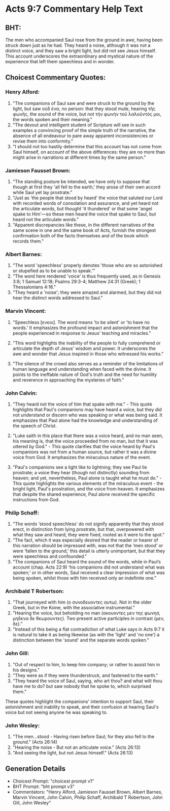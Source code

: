 # Acts 9:7 Commentary Help Text

## BHT:
The men who accompanied Saul rose from the ground in awe, having been struck down just as he had. They heard a noise, although it was not a distinct voice, and they saw a bright light, but did not see Jesus himself. This account underscores the extraordinary and mystical nature of the experience that left them speechless and in wonder.

## Choicest Commentary Quotes:
### Henry Alford:
1. "The companions of Saul saw and were struck to the ground by the light, but saw οὐδ  ένα, no person: that they stood mute, hearing τῆς φωνῆς, the sound of the voice, but not τὴν φωνὴν τοῦ λαλοῦντός μοι, the words spoken and their meaning." 
2. "The devout and intelligent student of Scripture will see in such examples a convincing proof of the simple truth of the narrative, the absence of all endeavour to pare away apparent inconsistencies or revise them into conformity."
3. "I should not too hastily determine that this account has not come from Saul himself, on account of the above differences: they are no more than might arise in narrations at different times by the same person."

### Jamieson Fausset Brown:
1. "The standing posture be intended, we have only to suppose that though at first they 'all fell to the earth,' they arose of their own accord while Saul yet lay prostrate."
2. "Just as 'the people that stood by heard' the voice that saluted our Lord with recorded words of consolation and assurance, and yet heard not the articulate words, but thought 'it thundered' or that some 'angel spake to Him'—so these men heard the voice that spake to Saul, but heard not the articulate words."
3. "Apparent discrepancies like these, in the different narratives of the same scene in one and the same book of Acts, furnish the strongest confirmation both of the facts themselves and of the book which records them."

### Albert Barnes:
1. "The word 'speechless' properly denotes 'those who are so astonished or stupefied as to be unable to speak.'"
2. "The word here rendered 'voice' is thus frequently used, as in Genesis 3:8; 1 Samuel 12:18; Psalms 29:3-4; Matthew 24:31 (Greek); 1 Thessalonians 4:16."
3. "They heard a 'noise'; they were amazed and alarmed, but they did not hear the distinct words addressed to Saul."

### Marvin Vincent:
1. "Speechless [ενεοι]. The word means 'to be silent' or 'to have no words.' It emphasizes the profound impact and astonishment that the people experienced in response to Jesus' teaching and miracles." 

2. "This word highlights the inability of the people to fully comprehend or articulate the depth of Jesus' wisdom and power. It underscores the awe and wonder that Jesus inspired in those who witnessed his works." 

3. "The silence of the crowd also serves as a reminder of the limitations of human language and understanding when faced with the divine. It points to the ineffable nature of God's truth and the need for humility and reverence in approaching the mysteries of faith."

### John Calvin:
1. "They heard not the voice of him that spake with me." - This quote highlights that Paul's companions may have heard a voice, but they did not understand or discern who was speaking or what was being said. It emphasizes that Paul alone had the knowledge and understanding of the speech of Christ.

2. "Luke saith in this place that there was a voice heard, and no man seen, his meaning is, that the voice proceeded from no man, but that it was uttered by God." - This quote clarifies that the voice heard by Paul's companions was not from a human source, but rather it was a divine voice from God. It emphasizes the miraculous nature of the event.

3. "Paul's companions see a light like to lightning; they see Paul lie prostrate; a voice they hear (though not distinctly) sounding from heaven; and yet, nevertheless, Paul alone is taught what he must do." - This quote highlights the various elements of the miraculous event - the bright light, Paul's prostration, and the voice from heaven. It emphasizes that despite the shared experience, Paul alone received the specific instructions from God.

### Philip Schaff:
1. "The words ‘stood speechless’ do not signify apparently that they stood erect, in distinction from lying prostrate, but that, overpowered with what they saw and heard, they were fixed, rooted as it were to the spot."
2. "The fact, which it was especially desired that the reader or hearer of this narration should be impressed with, was not that the ‘men stood’ or were ‘fallen to the ground,’ this detail is utterly unimportant, but that they were speechless and confounded."
3. "The companions of Saul heard the sound of the words, while in Paul’s account (chap. Acts 22:9) ‘his companions did not understand what was spoken;’ or in other words, Saul received a clear impression of what was being spoken, whilst those with him received only an indefinite one."

### Archibald T Robertson:
1. "That journeyed with him (ο συνοδευοντες αυτω). Not in the older Greek, but in the Koine, with the associative instrumental."
2. "Hearing the voice, but beholding no man (ακουοντες μεν της φωνησ, μηδενα δε θεωρουντες). Two present active participles in contrast (μεν, δε)."
3. "Instead of this being a flat contradiction of what Luke says in Acts 9:7 it is natural to take it as being likewise (as with the 'light' and 'no one') a distinction between the 'sound' and the separate words spoken."

### John Gill:
1. "Out of respect to him, to keep him company; or rather to assist him in his designs."
2. "They were as if they were thunderstruck, and fastened to the earth."
3. "They heard the voice of Saul, saying, who art thou? and what wilt thou have me to do? but saw nobody that he spoke to, which surprised them."

These quotes highlight the companions' intention to support Saul, their astonishment and inability to speak, and their confusion at hearing Saul's voice but not seeing anyone he was speaking to.

### John Wesley:
1. "The men...stood - Having risen before Saul; for they also fell to the ground." (Acts 26:14) 
2. "Hearing the noise - But not an articulate voice." (Acts 26:13) 
3. "And seeing the light, but not Jesus himself." (Acts 26:13)


## Generation Details
- Choicest Prompt: "choicest prompt v1"
- BHT Prompt: "bht prompt v3"
- Commentators: "Henry Alford, Jamieson Fausset Brown, Albert Barnes, Marvin Vincent, John Calvin, Philip Schaff, Archibald T Robertson, John Gill, John Wesley"
